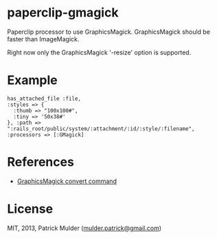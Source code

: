 paperclip-gmagick
=================

Paperclip processor to use GraphicsMagick. GraphicsMagick should be faster than ImageMagick.

Right now only the GraphicsMagick '-resize' option is supported.

Example
=======

    has_attached_file :file,
    :styles => {
      :thumb => "100x100#",
      :tiny => '50x38#'
    }, :path => ":rails_root/public/system/:attachment/:id/:style/:filename", :processors => [:GMagick]

References
===========
* [GraphicsMagick convert command](http://www.graphicsmagick.org/convert.html)

License
=======
MIT, 2013, Patrick Mulder (mulder.patrick@gmail.com)
